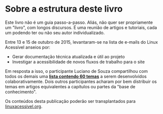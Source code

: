# Sobre a estrutura deste livro

Este livro não é um guia passo-a-passo. Aliás, não quer ser propriamente um "livro", com longos discursos. É uma reunião de artigos e tutoriais, cada um podendo ter ou não seu autor individualizado.

Entre 13 e 15 de outubro de 2015, levantaram-se na lista de e-mails do Linux Acessível anseios por:

- Gerar documentação técnica atualizada e útil ao projeto
- Investigar a acessibilidade de novos fluxos de trabalho para o site

Em resposta a isso, o participante Luciano de Souza compartilhou com todos os demais uma **[lista contendo 60 temas](LIST.md)** a serem desenvolvidos colaborativamente. Dois outros participantes acharam por bem distribuir os temas em artigos equivalentes a capítulos ou partes da "base de conhecimento".

Os conteúdos desta publicação poderão ser transplantados para [linuxacessivel.org](http://www.linuxacessivel.org]).
